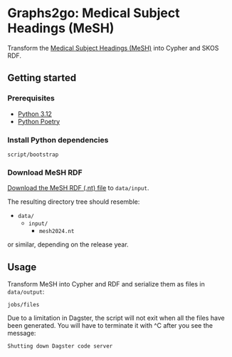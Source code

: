 # Graphs2go: Medical Subject Headings (MeSH)

Transform the [Medical Subject Headings (MeSH)](https://www.nlm.nih.gov/mesh/meshhome.html) into Cypher and SKOS RDF.

## Getting started

### Prerequisites

* [Python 3.12](https://www.python.org/)
* [Python Poetry](https://python-poetry.org/)

### Install Python dependencies

    script/bootstrap

### Download MeSH RDF

[Download the MeSH RDF (.nt) file](https://nlmpubs.nlm.nih.gov/projects/mesh/rdf/) to `data/input`.

The resulting directory tree should resemble:

* `data/`
  * `input/`
    * `mesh2024.nt`

or similar, depending on the release year.

## Usage

Transform MeSH into Cypher and RDF and serialize them as files in `data/output`:

    jobs/files

Due to a limitation in Dagster, the script will not exit when all the files have been generated. You will have to terminate it with ^C after you see the message:

    Shutting down Dagster code server
